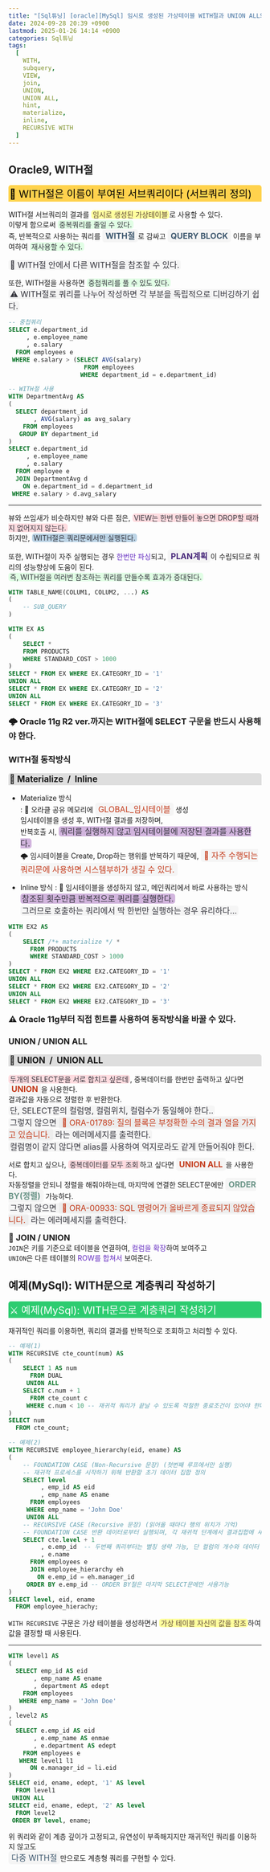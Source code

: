 ```yaml
---
title: "[Sql튜닝] [oracle][MySql] 임시로 생성된 가상테이블 WITH절과 UNION ALL의 조합"
date: 2024-09-28 20:39 +0900
lastmod: 2025-01-26 14:14 +0900
categories: Sql튜닝
tags:
  [
    WITH,
    subquery,
    VIEW,
    join,
    UNION,
    UNION ALL,
    hint,
    materialize,
    inline,
    RECURSIVE WITH
  ]
---
```


## Oracle9, WITH절

<div style="margin-bottom: 15px;font-size:20px;background-color:#FFD24D;color:black;font-weight:normal;border-top-left-radius:5px;border-top-right-radius:5px;padding:2px;overflow-x:auto;white-space:nowrap;">
    🐀 WITH절은 이름이 부여된 서브쿼리이다 (서브쿼리 정의)
</div>

WITH절 서브쿼리의 결과를 <span style="padding:0 3px;border-radius:5px;background-color:#ffff9e;color:#624a3d;">임시로 생성된 가상테이블</span>로 사용할 수 있다.  
이렇게 함으로써 <span style="padding:0 3px;border-radius:5px;background-color:#E1FEE5;color:#34343c;">중복쿼리를 줄일 수 있다.</span>  
즉, 반복적으로 사용하는 쿼리를 <span style="padding:3px 6px;font-size:16px;border-radius:5px;background-color:rgba(0,0,0,0.03);color:#3f596f;font-weight:bold;">WITH절</span>로 감싸고 <span style="padding:3px 6px;font-size:16px;border-radius:5px;background-color:rgba(0,0,0,0.03);color:#3f596f;font-weight:bold;">QUERY BLOCK</span> 이름을 부여하여 <span style="padding:0 3px;border-radius:5px;background-color:#E1FEE5;color:#34343c;">재사용할 수 있다.</span>

<span style="padding:0 3px;font-size:16px;border-radius:5px;background-color:rgba(0,0,0,0.03);color:#34343c;">🪭 WITH절 안에서 다른 WITH절을 참조할 수 있다.</span>

또한, WITH절을 사용하면 <span style="padding:0 3px;border-radius:5px;background-color:#E1FEE5;color:#34343c;">중첩쿼리를 풀 수 있도 있다.</span>  
<span style="padding:0 3px;font-size:16px;border-radius:5px;background-color:rgba(0,0,0,0.03);color:#34343c;">⚠️ WITH절로 쿼리를 나누어 작성하면 각 부분을 독립적으로 디버깅하기 쉽다.</span>

```sql
-- 중첩쿼리
SELECT e.department_id
     , e.employee_name
     , e.salary
  FROM employees e
 WHERE e.salary > (SELECT AVG(salary)
                     FROM employees
                    WHERE department_id = e.department_id)

-- WITH절 사용
WITH DepartmentAvg AS
(
  SELECT department_id
       , AVG(salary) as avg_salary
    FROM employees
   GROUP BY department_id
)
SELECT e.department_id
     , e.employee_name
     , e.salary
  FROM employee e
  JOIN DepartmentAvg d
    ON e.department_id = d.department_id
 WHERE e.salary > d.avg_salary
```

---

뷰와 쓰임새가 비슷하지만 뷰와 다른 점은, <span style="margin-bottom:15px;padding:0 3px;border-radius:5px;background-color:#ffdce0;color:#34343c;">VIEW는 한번 만들어 놓으면 DROP할 때까지 없어지지 않는다.</span>  
하지만, <span style="padding:0 3px;border-radius:5px;background-color:#BCD4E6;color:#34343c;">WITH절은 쿼리문에서만 실행된다.</span>

또한, WITH절이 자주 실행되는 경우 <span style='color:#652DC1;'>한번만 파싱</span>되고, <span style="padding:3px 6px;font-size:16px;border-radius:5px;background-color:rgba(0,0,0,0.03);color:#462679;font-weight:bold;">PLAN계획</span>이 수립되므로 쿼리의 성능향상에 도움이 된다.  
<span style="padding:0 3px;border-radius:5px;background-color:#E1FEE5;color:#34343c;">즉, WITH절을 여러번 참조하는 쿼리를 만들수록 효과가 증대된다.</span>

```sql
WITH TABLE_NAME(COLUM1, COLUM2, ...) AS
(
    -- SUB_QUERY
)
```

```sql
WITH EX AS
(
    SELECT *
    FROM PRODUCTS
    WHERE STANDARD_COST > 1000
)
SELECT * FROM EX WHERE EX.CATEGORY_ID = '1'
UNION ALL
SELECT * FROM EX WHERE EX.CATEGORY_ID = '2'
UNION ALL
SELECT * FROM EX WHERE EX.CATEGORY_ID = '3'
```

<span style="font-weight:700;font-size:1.03rem;">🌩️ Oracle 11g R2 ver.까지는 WITH절에 SELECT 구문을 반드시 사용해야 한다.</span>

### WITH절 동작방식

<div style="margin-bottom:15px;font-size:17px;background-color:#DEDEDE;border-top-left-radius:5px;border-top-right-radius:5px;padding:2px;overflow-x:auto;white-space:nowrap;font-weight:bold;">
    🥯 Materialize &nbsp;/&nbsp; Inline
</div>

- Materialize 방식  
  : 🔅 오라클 공유 메모리에 <span style="padding:3px 6px;font-size:16px;border-radius:5px;background-color:rgba(0,0,0,0.03);color:rgb(196,58,26);">GLOBAL\_임시테이블</span> 생성  
  임시테이블을 생성 후, WITH절 결과를 저장하며,  
  반복호출 시, <span style="padding:0 3px;font-size:16px;border-radius:5px;background-color:rgba(193,151,210,0.7);color:#34343c;">쿼리를 실행하지 않고 임시테이블에 저장된 결과를 사용한다.</span>  
  🌩️ 임시테이블을 Create, Drop하는 행위를 반복하기 때문에, <span style="padding:3px 6px;font-size:16px;border-radius:5px;background-color:rgba(0,0,0,0.03);color:rgb(196,58,26);">🐖 자주 수행되는 쿼리문에 사용하면 시스템부하가 생길 수 있다.</span>

- Inline 방식
  : 🔅 임시테이블을 생성하지 않고, 메인쿼리에서 바로 사용하는 방식  
  <span style="padding:0 3px;font-size:16px;border-radius:5px;background-color:rgba(193,151,210,0.7);color:#34343c;">참조된 횟수만큼 반복적으로 쿼리를 실행한다.</span>  
  <span style="padding:0 3px;font-size:16px;border-radius:5px;background-color:rgba(0,0,0,0.03);color:#34343c;">그러므로 호출하는 쿼리에서 딱 한번만 실행하는 경우 유리하다...</span>

```sql
WITH EX2 AS
(
    SELECT /*+ materialize */ *
      FROM PRODUCTS
      WHERE STANDARD_COST > 1000
)
SELECT * FROM EX2 WHERE EX2.CATEGORY_ID = '1'
UNION ALL
SELECT * FROM EX2 WHERE EX2.CATEGORY_ID = '2'
UNION ALL
SELECT * FROM EX2 WHERE EX2.CATEGORY_ID = '3'
```

<span style="font-weight:700;font-size:1.03rem;">⚠️ Oracle 11g부터 직접 힌트를 사용하여 동작방식을 바꿀 수 있다.</span>

### UNION / UNION ALL

<div style="margin-bottom:15px;font-size:17px;background-color:#DEDEDE;border-top-left-radius:5px;border-top-right-radius:5px;padding:2px;overflow-x:auto;white-space:nowrap;font-weight:bold;">
    🥯 UNION &nbsp;/&nbsp; UNION ALL
</div>

<span style="margin-bottom:15px;padding:0 3px;border-radius:5px;background-color:#ffdce0;color:#34343c;">두개의 SELECT문을 서로 합치고 싶은데</span>, 중복데이터를 한번만 출력하고 싶다면 <span style="padding:3px 6px;font-size:16px;border-radius:5px;background-color:rgba(0,0,0,0.03);color:rgb(196,58,26);font-weight:bold;">UNION</span>을 사용한다.  
결과값을 자동으로 정렬한 후 반환한다.  
<span style="padding:0 3px;font-size:16px;border-radius:5px;background-color:rgba(0,0,0,0.03);color:#34343c;">단, SELECT문의 컬럼명, 컬럼위치, 컬럼수가 동일해야 한다..</span>  
<span style="padding:0 3px;font-size:16px;border-radius:5px;background-color:rgba(0,0,0,0.03);color:#34343c;">그렇지 않으면 <span style="padding:3px 6px;font-size:16px;border-radius:5px;background-color:rgba(0,0,0,0.03);color:rgb(196,58,26);">🐖 ORA-01789: 질의 블록은 부정확한 수의 결과 열을 가지고 있습니다.</span> 라는 에러메세지를 출력한다.</span>  
<span style="padding:0 3px;font-size:16px;border-radius:5px;background-color:rgba(0,0,0,0.03);color:#34343c;">컬럼명이 같지 않다면 alias를 사용하여 억지로라도 같게 만들어줘야 한다.</span>

서로 합치고 싶으나, <span style="margin-bottom:15px;padding:0 3px;border-radius:5px;background-color:#ffdce0;color:#34343c;">중복데이터를 모두 조회</span>하고 싶다면 <span style="padding:3px 6px;font-size:16px;border-radius:5px;background-color:rgba(0,0,0,0.03);color:rgb(196,58,26);font-weight:bold;">UNION ALL</span>을 사용한다.  
자동정렬을 안되니 정렬을 해줘야하는데, 마지막에 연결한 SELECT문에만 <span style="padding:3px 6px;font-size:16px;border-radius:5px;background-color:rgba(0,0,0,0.03);color:#6A9487;font-weight:bold;">ORDER BY(정렬)</span> 가능하다.  
<span style="padding:0 3px;font-size:16px;border-radius:5px;background-color:rgba(0,0,0,0.03);color:#34343c;">그렇지 않으면 <span style="padding:3px 6px;font-size:16px;border-radius:5px;background-color:rgba(0,0,0,0.03);color:rgb(196,58,26);">🐖 ORA-00933: SQL 명령어가 올바르게 종료되지 않았습니다.</span> 라는 에러메세지를 출력한다.</span>

<span style="font-weight:700;font-size:1.03rem;">🍪 JOIN / UNION</span>  
`JOIN`은 키를 기준으로 테이블을 연결하여, <span style='color:#652DC1;'>컬럼을 확장</span>하여 보여주고  
`UNION`은 다른 테이블의 <span style='color:#652DC1;'>ROW를 합쳐서</span> 보여준다.

## 예제(MySql): WITH문으로 계층쿼리 작성하기

<div style="margin-bottom:15px;font-size:20px;background-color:rgb(45,204,112);color:white;border-top-left-radius:5px;border-top-right-radius:5px;padding:2px;overflow-x:auto;white-space:nowrap;">
    ⚔️ 예제(MySql): WITH문으로 계층쿼리 작성하기
</div>

재귀적인 쿼리를 이용하면, 쿼리의 결과를 반복적으로 조회하고 처리할 수 있다.

```sql
-- 예제(1)
WITH RECURSIVE cte_count(num) AS
(
    SELECT 1 AS num
      FROM DUAL
     UNION ALL
    SELECT c.num + 1
      FROM cte_count c
     WHERE c.num < 10 -- 재귀적 쿼리가 끝날 수 있도록 적절한 종료조건이 있어야 한다
)
SELECT num
  FROM cte_count;

-- 예제(2)
WITH RECURSIVE employee_hierarchy(eid, ename) AS
(
    -- FOUNDATION CASE (Non-Recursive 문장) (첫번째 루프에서만 실행)
    -- 재귀적 프로세스를 시작하기 위해 반환할 초기 데이터 집합 정의
    SELECT level
         , emp_id AS eid
         , emp_name AS ename
      FROM employees
     WHERE emp_name = 'John Doe'
     UNION ALL
    -- RECURSIVE CASE (Recursive 문장) (읽어올 때마다 행의 위치가 기억)
    -- FOUNDATION CASE 반환 데이터로부터 실행되며, 각 재귀적 단계에서 결과집합에 새로운 행 추가
    SELECT cte.level + 1
         , e.emp_id  -- 두번째 쿼리부터는 별칭 생략 가능, 단 컬럼의 개수와 데이터 타입이 일치해야한다.
         , e.name
      FROM employees e
      JOIN employee_hierarchy eh
        ON e.emp_id = eh.manager_id
     ORDER BY e.emp_id -- ORDER BY절은 마지막 SELECT문에만 사용가능
)
SELECT level, eid, ename
  FROM employee_hierachy;

```

`WITH RECURSIVE` 구문은 가상 테이블을 생성하면서 <span style="padding:0 3px;border-radius:5px;background-color:#ffff9e;color:#624a3d;">가상 테이블 자신의 값을 참조</span>하여 값을 결정할 때 사용된다.

---

```sql
WITH level1 AS
(
  SELECT emp_id AS eid
       , emp_name AS ename
       , department AS edept
    FROM employees
   WHERE emp_name = 'John Doe'
)
, level2 AS
(
  SELECT e.emp_id AS eid
       , e.emp_name AS enmae
       , e.department AS edept
    FROM employees e
   WHERE level1 l1
      ON e.manager_id = li.eid
)
SELECT eid, ename, edept, '1' AS level
  FROM level1
 UNION ALL
SELECT eid, ename, edept, '2' AS level
  FROM level2
 ORDER BY level, ename;


```

위 쿼리와 같이 계층 깊이가 고정되고, 유연성이 부족해지지만 재귀적인 쿼리를 이용하지 않고도  
<span style="padding:3px 6px;font-size:16px;border-radius:5px;background-color:rgba(0,0,0,0.03);color:#3f596f;">다중 WITH절</span>만으로도 계층형 쿼리를 구현할 수 있다.
